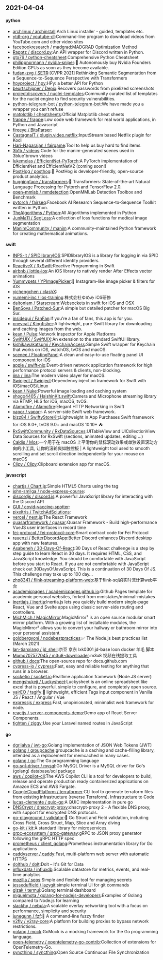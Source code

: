 ## 2021-04-04

#### python
* [archlinux / archinstall](https://github.com/archlinux/archinstall):Arch Linux installer - guided, templates etc.
* [ytdl-org / youtube-dl](https://github.com/ytdl-org/youtube-dl):Command-line program to download videos from YouTube.com and other video sites
* [facebookresearch / madgrad](https://github.com/facebookresearch/madgrad):MADGRAD Optimization Method
* [Rapptz / discord.py](https://github.com/Rapptz/discord.py):An API wrapper for Discord written in Python.
* [gto76 / python-cheatsheet](https://github.com/gto76/python-cheatsheet):Comprehensive Python Cheatsheet
* [philippnormann / nvidia-sniper](https://github.com/philippnormann/nvidia-sniper):🎯
Autonomously buy Nvidia Founders Edition GPUs as soon as they become available.
* [fudan-zvg / SETR](https://github.com/fudan-zvg/SETR):[CVPR 2021] Rethinking Semantic Segmentation from a Sequence-to-Sequence Perspective with Transformers
* [hpyproject / hpy](https://github.com/hpyproject/hpy):HPy: a better API for Python
* [beurtschipper / Depix](https://github.com/beurtschipper/Depix):Recovers passwords from pixelized screenshots
* [projectdiscovery / nuclei-templates](https://github.com/projectdiscovery/nuclei-templates):Community curated list of templates for the nuclei engine to find security vulnerabilities.
* [python-telegram-bot / python-telegram-bot](https://github.com/python-telegram-bot/python-telegram-bot):We have made you a wrapper you can't refuse
* [matplotlib / cheatsheets](https://github.com/matplotlib/cheatsheets):Official Matplotlib cheat sheets
* [frappe / frappe](https://github.com/frappe/frappe):Low code web framework for real world applications, in Python and Javascript
* [fireeye / BitsParser](https://github.com/fireeye/BitsParser):
* [CastagnaIT / plugin.video.netflix](https://github.com/CastagnaIT/plugin.video.netflix):InputStream based Netflix plugin for Kodi
* [Hari-Nagarajan / fairgame](https://github.com/Hari-Nagarajan/fairgame):Tool to help us buy hard to find items.
* [3b1b / videos](https://github.com/3b1b/videos):Code for the manim-generated scenes used in 3blue1brown videos
* [lukemelas / EfficientNet-PyTorch](https://github.com/lukemelas/EfficientNet-PyTorch):A PyTorch implementation of EfficientNet and EfficientNetV2 (coming soon!)
* [PostHog / posthog](https://github.com/PostHog/posthog):🦔
PostHog is developer-friendly, open-source product analytics.
* [huggingface / transformers](https://github.com/huggingface/transformers):🤗
Transformers: State-of-the-art Natural Language Processing for Pytorch and TensorFlow 2.0.
* [open-mmlab / mmdetection](https://github.com/open-mmlab/mmdetection):OpenMMLab Detection Toolbox and Benchmark
* [pytorch / fairseq](https://github.com/pytorch/fairseq):Facebook AI Research Sequence-to-Sequence Toolkit written in Python.
* [TheAlgorithms / Python](https://github.com/TheAlgorithms/Python):All Algorithms implemented in Python
* [JunMa11 / SegLoss](https://github.com/JunMa11/SegLoss):A collection of loss functions for medical image segmentation
* [ManimCommunity / manim](https://github.com/ManimCommunity/manim):A community-maintained Python framework for creating mathematical animations.

#### swift
* [INPS-it / SPIDlibraryIOS](https://github.com/INPS-it/SPIDlibraryIOS):SPIDlibraryIOS is a library for logging in via SPID through several different identity providers.
* [ReactiveX / RxSwift](https://github.com/ReactiveX/RxSwift):Reactive Programming in Swift
* [airbnb / lottie-ios](https://github.com/airbnb/lottie-ios):An iOS library to natively render After Effects vector animations
* [Yummypets / YPImagePicker](https://github.com/Yummypets/YPImagePicker):📸
Instagram-like image picker & filters for iOS
* [yichengchen / clashX](https://github.com/yichengchen/clashX):
* [yumemi-inc / ios-training](https://github.com/yumemi-inc/ios-training):株式会社ゆめみ iOS研修
* [daltoniam / Starscream](https://github.com/daltoniam/Starscream):Websockets in swift for iOS and OSX
* [BenSova / Patched-Sur](https://github.com/BenSova/Patched-Sur):A simple but detailed patcher for macOS Big Sur.
* [insidegui / FanFan](https://github.com/insidegui/FanFan):If you're a fan of fans, this app is for you.
* [onevcat / Kingfisher](https://github.com/onevcat/Kingfisher):A lightweight, pure-Swift library for downloading and caching images from the web.
* [kean / Pulse](https://github.com/kean/Pulse):Network Inspector for Apple Platforms
* [SwiftUIX / SwiftUIX](https://github.com/SwiftUIX/SwiftUIX):An extension to the standard SwiftUI library.
* [kishikawakatsumi / KeychainAccess](https://github.com/kishikawakatsumi/KeychainAccess):Simple Swift wrapper for Keychain that works on iOS, watchOS, tvOS and macOS.
* [scenee / FloatingPanel](https://github.com/scenee/FloatingPanel):A clean and easy-to-use floating panel UI component for iOS
* [apple / swift-nio](https://github.com/apple/swift-nio):Event-driven network application framework for high performance protocol servers & clients, non-blocking.
* [iina / iina](https://github.com/iina/iina):The modern video player for macOS.
* [Swinject / Swinject](https://github.com/Swinject/Swinject):Dependency injection framework for Swift with iOS/macOS/Linux
* [kean / Nuke](https://github.com/kean/Nuke):Powerful image loading and caching system
* [shogo4405 / HaishinKit.swift](https://github.com/shogo4405/HaishinKit.swift):Camera and Microphone streaming library via RTMP, HLS for iOS, macOS, tvOS.
* [Alamofire / Alamofire](https://github.com/Alamofire/Alamofire):Elegant HTTP Networking in Swift
* [vapor / vapor](https://github.com/vapor/vapor):💧
A server-side Swift web framework.
* [bizz84 / SwiftyStoreKit](https://github.com/bizz84/SwiftyStoreKit):Lightweight In App Purchases Swift framework for iOS 8.0+, tvOS 9.0+ and macOS 10.10+
⛺
* [RxSwiftCommunity / RxDataSources](https://github.com/RxSwiftCommunity/RxDataSources):UITableView and UICollectionView Data Sources for RxSwift (sections, animated updates, editing ...)
* [Caldis / Mos](https://github.com/Caldis/Mos):一个用于在 macOS 上平滑你的鼠标滚动效果或单独设置滚动方向的小工具, 让你的滚轮爽如触控板 | A lightweight tool used to smooth scrolling and set scroll direction independently for your mouse on macOS
* [Clipy / Clipy](https://github.com/Clipy/Clipy):Clipboard extension app for macOS.

#### javascript
* [chartjs / Chart.js](https://github.com/chartjs/Chart.js):Simple HTML5 Charts using the <canvas> tag
* [john-smilga / node-express-course](https://github.com/john-smilga/node-express-course):
* [discordjs / discord.js](https://github.com/discordjs/discord.js):A powerful JavaScript library for interacting with the Discord API
* [GUI / covid-vaccine-spotter](https://github.com/GUI/covid-vaccine-spotter):
* [pixeltris / TwitchAdSolutions](https://github.com/pixeltris/TwitchAdSolutions):
* [vercel / next.js](https://github.com/vercel/next.js):The React Framework
* [quasarframework / quasar](https://github.com/quasarframework/quasar):Quasar Framework - Build high-performance VueJS user interfaces in record time
* [fei-protocol / fei-protocol-core](https://github.com/fei-protocol/fei-protocol-core):Smart contract code for Fei Protocol
* [rauenzi / BetterDiscordApp](https://github.com/rauenzi/BetterDiscordApp):Better Discord enhances Discord desktop app with new features.
* [Asabeneh / 30-Days-Of-React](https://github.com/Asabeneh/30-Days-Of-React):30 Days of React challenge is a step by step guide to learn React in 30 days. It requires HTML, CSS, and JavaScript knowledge. You should be comfortable with JavaScript before you start to React. If you are not comfortable with JavaScript check out 30DaysOfJavaScript. This is a continuation of 30 Days Of JS. This challenge may take up to 100 day…
* [zhp8341 / flink-streaming-platform-web](https://github.com/zhp8341/flink-streaming-platform-web):基于flink-sql的实时流计算web平台
* [academicpages / academicpages.github.io](https://github.com/academicpages/academicpages.github.io):Github Pages template for academic personal websites, forked from mmistakes/minimal-mistakes
* [inertiajs / inertia](https://github.com/inertiajs/inertia):Inertia.js lets you quickly build modern single-page React, Vue and Svelte apps using classic server-side routing and controllers.
* [MichMich / MagicMirror](https://github.com/MichMich/MagicMirror):MagicMirror² is an open source modular smart mirror platform. With a growing list of installable modules, the MagicMirror² allows you to convert your hallway or bathroom mirror into your personal assistant.
* [goldbergyoni / nodebestpractices](https://github.com/goldbergyoni/nodebestpractices):✅
The Node.js best practices list (March 2021)
* [lan-tianxiang / jd_shell](https://github.com/lan-tianxiang/jd_shell):京豆 京东 lxk0301 jd-base loon docker 羊毛 脚本
* [Momo707577045 / m3u8-downloader](https://github.com/Momo707577045/m3u8-downloader):m3u8 视频在线提取工具
* [github / docs](https://github.com/github/docs):The open-source repo for docs.github.com
* [cypress-io / cypress](https://github.com/cypress-io/cypress):Fast, easy and reliable testing for anything that runs in a browser.
* [socketio / socket.io](https://github.com/socketio/socket.io):Realtime application framework (Node.JS server)
* [mengshukeji / Luckysheet](https://github.com/mengshukeji/Luckysheet):Luckysheet is an online spreadsheet like excel that is powerful, simple to configure, and completely open source.
* [yairEO / tagify](https://github.com/yairEO/tagify):🔖
lightweight, efficient Tags input component in Vanilla JS / React / Angular / Vue
* [expressjs / express](https://github.com/expressjs/express):Fast, unopinionated, minimalist web framework for node.
* [reactjs / server-components-demo](https://github.com/reactjs/server-components-demo):Demo app of React Server Components.
* [tighten / ziggy](https://github.com/tighten/ziggy):Use your Laravel named routes in JavaScript

#### go
* [dgrijalva / jwt-go](https://github.com/dgrijalva/jwt-go):Golang implementation of JSON Web Tokens (JWT)
* [golang / groupcache](https://github.com/golang/groupcache):groupcache is a caching and cache-filling library, intended as a replacement for memcached in many cases.
* [golang / go](https://github.com/golang/go):The Go programming language
* [go-sql-driver / mysql](https://github.com/go-sql-driver/mysql):Go MySQL Driver is a MySQL driver for Go's (golang) database/sql package
* [aws / copilot-cli](https://github.com/aws/copilot-cli):The AWS Copilot CLI is a tool for developers to build, release and operate production ready containerized applications on Amazon ECS and AWS Fargate.
* [GoogleCloudPlatform / terraformer](https://github.com/GoogleCloudPlatform/terraformer):CLI tool to generate terraform files from existing infrastructure (reverse Terraform). Infrastructure to Code
* [lucas-clemente / quic-go](https://github.com/lucas-clemente/quic-go):A QUIC implementation in pure go
* [DNSCrypt / dnscrypt-proxy](https://github.com/DNSCrypt/dnscrypt-proxy):dnscrypt-proxy 2 - A flexible DNS proxy, with support for encrypted DNS protocols.
* [go-playground / validator](https://github.com/go-playground/validator):💯
Go Struct and Field validation, including Cross Field, Cross Struct, Map, Slice and Array diving
* [go-kit / kit](https://github.com/go-kit/kit):A standard library for microservices.
* [grpc-ecosystem / grpc-gateway](https://github.com/grpc-ecosystem/grpc-gateway):gRPC to JSON proxy generator following the gRPC HTTP spec
* [prometheus / client_golang](https://github.com/prometheus/client_golang):Prometheus instrumentation library for Go applications
* [caddyserver / caddy](https://github.com/caddyserver/caddy):Fast, multi-platform web server with automatic HTTPS
* [dolthub / dolt](https://github.com/dolthub/dolt):Dolt – It's Git for Data
* [influxdata / influxdb](https://github.com/influxdata/influxdb):Scalable datastore for metrics, events, and real-time analytics
* [mozilla / sops](https://github.com/mozilla/sops):Simple and flexible tool for managing secrets
* [jesseduffield / lazygit](https://github.com/jesseduffield/lazygit):simple terminal UI for git commands
* [gizak / termui](https://github.com/gizak/termui):Golang terminal dashboard
* [miguelmota / golang-for-nodejs-developers](https://github.com/miguelmota/golang-for-nodejs-developers):Examples of Golang compared to Node.js for learning
* [slackhq / nebula](https://github.com/slackhq/nebula):A scalable overlay networking tool with a focus on performance, simplicity and security
* [junegunn / fzf](https://github.com/junegunn/fzf):🌸
A command-line fuzzy finder
* [v2fly / v2ray-core](https://github.com/v2fly/v2ray-core):A platform for building proxies to bypass network restrictions.
* [golang / mock](https://github.com/golang/mock):GoMock is a mocking framework for the Go programming language.
* [open-telemetry / opentelemetry-go-contrib](https://github.com/open-telemetry/opentelemetry-go-contrib):Collection of extensions for OpenTelemetry-Go.
* [syncthing / syncthing](https://github.com/syncthing/syncthing):Open Source Continuous File Synchronization
